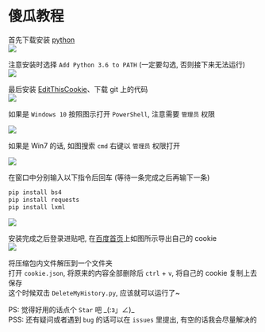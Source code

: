# 傻瓜教程

首先下载安装 [python][1]  
![][2]  

注意安装时选择 `Add Python 3.6 to PATH`  (一定要勾选, 否则接下来无法运行)  
![][3]  

最后安装 [EditThisCookie][4]、下载 git 上的代码  
![][5]  

如果是 `Windows 10` 按照图示打开 `PowerShell`, 注意需要 `管理员` 权限  

![][6]  

如果是 Win7 的话, 如图搜索 `cmd` 右键以 `管理员` 权限打开  

![][7]  
  
在窗口中分别输入以下指令后回车 (等待一条完成之后再输下一条)  
```sh
pip install bs4
pip install requests
pip install lxml
```

![][8]  

安装完成之后登录进贴吧, 在[百度首页][9]上如图所示导出自己的 cookie  
![][10]  

将压缩包内文件解压到一个文件夹  
打开 `cookie.json`, 将原来的内容全部删除后 `ctrl` +  `v`, 将自己的 cookie 复制上去保存  
这个时候双击 `DeleteMyHistory.py`, 应该就可以运行了~  

PS: 觉得好用的话点个 `Star` 吧 \_(:з」∠)\_  
PSS: 还有疑问或者遇到 `bug` 的话可以在 `issues` 里提出, 有空的话我会尽量解决的  

[1]: https://www.python.org/
[2]: http://i.imgur.com/o3wdzlk.png
[3]: http://i.imgur.com/P206SmS.png
[4]: https://chrome.google.com/webstore/detail/editthiscookie/fngmhnnpilhplaeedifhccceomclgfbg
[5]: https://imgur.com/4qq0Cxo.png
[6]: https://imgur.com/gucdJKA.png
[7]: https://i.imgur.com/QM28bDp.png
[8]: https://i.imgur.com/mkPoXUW.png
[9]: https://www.baidu.com
[10]: https://imgur.com/6vS5ihv.png